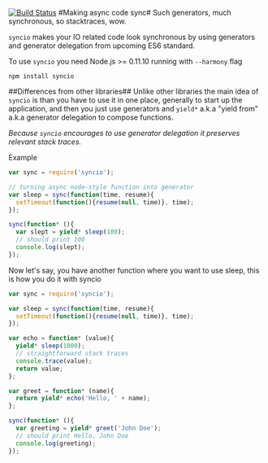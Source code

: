 [![Build Status](https://api.travis-ci.org/chopachom/syncio.png?branch=master)](https://travis-ci.org/chopachom/syncio)
#Making async code sync#
Such generators, much synchronous, so stacktraces, wow.

`syncio` makes your IO related code look synchronous by using generators and generator delegation
from upcoming ES6 standard.

To use `syncio` you need Node.js >= 0.11.10 running with `--harmony` flag

```
npm install syncio
```

##Differences from other libraries##
Unlike other libraries the main idea of `syncio` is than you have to use it in one place,
generally to start up the application, and then you just use generators and `yield*` a.k.a "yield from" a.k.a
generator delegation to compose functions.

*Because `syncio` encourages to use generator delegation it preserves relevant stack traces.*

Example

```javascript
var sync = require('syncio');

// turning async node-style function into generator
var sleep = sync(function(time, resume){
  setTimeout(function(){resume(null, time)}, time);
});

sync(function* (){
  var slept = yield* sleep(100);
  // should print 100
  console.log(slept);
});
```

Now let's say, you have another function where you want to use sleep, this is how you do it with syncio

```javascript
var sync = require('syncio');

var sleep = sync(function(time, resume){
  setTimeout(function(){resume(null, time)}, time);
});

var echo = function* (value){
  yield* sleep(1000);
  // straightforward stack traces
  console.trace(value);
  return value;
};

var greet = function* (name){
  return yield* echo('Hello, ' + name);
};

sync(function* (){
  var greeting = yield* greet('John Doe');
  // should print Hello, John Doe
  console.log(greeting);
});
```